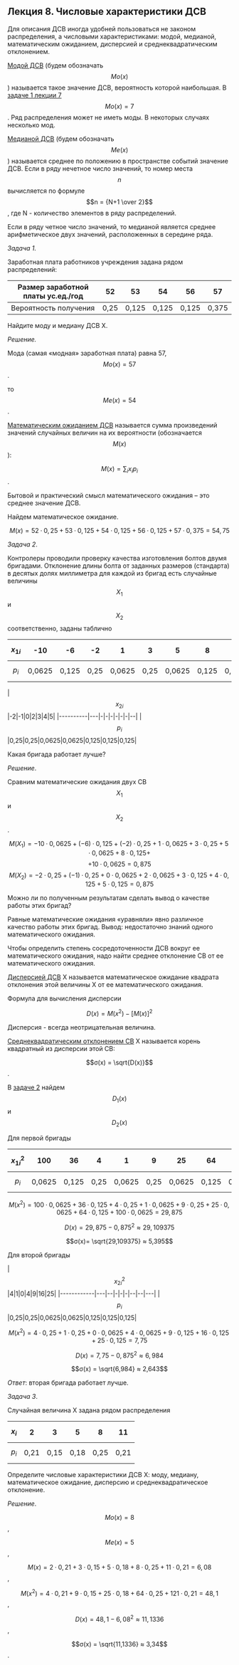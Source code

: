 ## Лекция 8. Числовые характеристики ДСВ

Для описания ДСВ иногда удобней пользоваться не законом распределения, а числовыми характеристиками: модой, медианой, математическим ожиданием, дисперсией и среднеквадратическим отклонением.

[Модой ДСВ](../../GLOSSARY.md/#мода-дсв) (будем обозначать $$Мо(х)$$) называется такое значение ДСВ, вероятность которой наибольшая. В [задаче 1 лекции 7](./lection7.md/#z1-7)  $$Мо(х) = 7$$. Ряд распределения может не иметь моды. В некоторых случаях несколько мод.

[Медианой ДСВ](../../GLOSSARY.md/#медиана-дсв) (будем обозначать $$Ме(х)$$) называется среднее по положению в пространстве событий значение ДСВ. Если в ряду нечетное число значений, то номер места  $$n$$ вычисляется по формуле $$n = {N+1 \over 2}$$, где N - количество элементов в ряду распределений.

Если в ряду четное число значений, то медианой является среднее арифметическое двух значений, расположенных в середине ряда. 

*Задача 1.*

Заработная плата работников учреждения задана рядом распределений:

| Размер заработной платы ус.ед./год |52|53|54|56|57|
| -----------------------------------|--|--|--|--|--|
| Вероятность получения|0,25|0,125|0,125|0,125|0,375|

Найдите моду и медиану ДСВ Х.

*Решение.* 

Мода (самая «модная» заработная плата) равна 57, $$Мо(х) = 57$$.

то  $$Ме(х) = 54$$.

[Математическим ожиданием ДСВ](../../GLOSSARY.md/#математическое-ожидание-дсв) называется сумма произведений значений случайных величин на их вероятности (обозначается $$М(х)$$):

$$М(х) = \textstyle\sum_ix_ip_i$$.

Бытовой и практический смысл математического ожидания – это среднее значение ДСВ.

Найдем математическое ожидание.

$$М(х) = 52·0,25 + 53·0,125 + 54·0,125 + 56·0,125 + 57·0,375 = 54,75 $$  

<a id='z1-8'></a>*Задача 2*. 

Контролеры проводили проверку качества изготовления болтов двумя бригадами. Отклонение длины болта от заданных размеров (стандарта) в десятых долях миллиметра для каждой из бригад есть случайные величины $$ X_1$$ и $$X_2$$ соответственно, заданы таблично

|$$x_{1i}$$|-10|-6|-2|1|3|5|8|10|
|----------|---|-|-|-|-|-|-|--|
|$$p_i$$|0,0625|0,125|0,25|0,0625|0,25|0,0625|0,125|0,0625|


|$$x_{2i}$$|-2|-1|0|2|3|4|5|
|----------|---|-|-|-|-|-|-|--|
|$$p_i$$|0,25|0,25|0,0625|0,0625|0,125|0,125|0,125|

Какая бригада работает лучше?

*Решение*. 

Сравним математические ожидания двух СВ $$ X_1$$ и $$X_2$$.

$$М(X_1) = -10·0,0625 + (-6)·0,125 + (-2)·0,25 + 1·0,0625 + 3·0,25 + 5·0,0625 + 8·0,125 +$$
$$ + 10·0,0625 = 0,875$$
$$М(X_2) = -2·0,25 + (-1)·0,25 + 0·0,0625 + 2·0,0625 + 3·0,125 + 4·0,125 + 5·0,125 = 0,875$$

Можно ли по полученным результатам  сделать вывод о качестве работы этих бригад?

Равные математические ожидания «уравняли» явно различное качество работы этих бригад. Вывод: недостаточно знаний одного математического ожидания.

Чтобы определить степень сосредоточенности ДСВ вокруг ее математического ожидания, надо найти среднее отклонение СВ от ее математического ожидания.

[Дисперсией ДСВ](../../GLOSSARY.md/#дисперсия-дсв) Х называется математическое ожидание квадрата отклонения этой величины Х от ее математического ожидания.

Формула для вычисления дисперсии

$$D(x) = M(x^2) - [M(x)]^2$$

Дисперсия - всегда неотрицательная величина.


[Среднеквадратическим отклонением СВ](../../GLOSSARY.md/#среднеквадратическое-отклонение-св) Х называется корень квадратный из дисперсии этой СВ:

$$σ(x) = \sqrt{D(x)}$$.

В [задаче 2](#z1-8)  найдем  $$D_1(x)$$ и $$D_2(x)$$

Для первой бригады

|$${x_{1i}}^2$$|100|36|4|1|9|25|64|100|
|------------|---|--|-|-|-|--|--|---|
|$$p_i$$|0,0625|0,125|0,25|0,0625|0,25|0,0625|0,125|0,0625|

$$M(x^2) = 100·0,0625 + 36·0,125 + 4·0,25 + 1·0,0625 + 9·0,25 + 25·0,0625 + 64·0,125 + 100·0,0625 = 29,875$$

$$D(x) = 29,875 - 0,875^2 ≈ 29,109375$$

$$σ(x)= \sqrt{29,109375} ≈ 5,395$$

Для второй бригады

|$${x_{2i}}^2$$|4|1|0|4|9|16|25|
|------------|---|--|-|-|-|--|--|---|
|$$p_i$$|0,25|0,25|0,0625|0,0625|0,125|0,125|0,125|

$$M(x^2) = 4·0,25 + 1·0,25 + 0·0,0625 + 4·0,0625 + 9·0,125 + 16·0,125 + 25·0,125 = 7,75$$

$$D(x) = 7,75 - 0,875^2 ≈ 6,984$$

$$σ(x) = \sqrt{6,984} ≈ 2,643$$

*Ответ*: вторая бригада работает лучше.

*Задача 3*.

Случайная величина Х задана рядом распределения

|$$x_i$$|2|3|5|8|11|
|-------|-|-|-|-|--|
|$$p_i$$|0,21|0,15|0,18|0,25|0,21|

Определите числовые характеристики ДСВ Х: моду, медиану, математическое ожидание, дисперсию и среднеквадратическое отклонение.

*Решение*.

$$Мо(х) = 8$$,  

$$Ме(х) = 5$$,  

$$М(x) = 2·0,21 + 3·0,15 + 5·0,18 + 8·0,25 + 11·0,21 = 6,08$$ ,

$$M(x^2) = 4·0,21 + 9·0,15 + 25·0,18 + 64·0,25 + 121·0,21 = 48,1$$ ,

$$D(x) = 48,1 - 6,08^2 ≈ 11,1336$$,

$$σ(x) = \sqrt{11,1336} ≈ 3,34$$.

<quiz id="test" name="<h3> Выполните тестовое задание по материалу лекции</h3>">
    <question>
        <p></p>
        <answer></answer>
        <answer></answer>
        <answer></answer>
        <answer></answer>
    </question>
    <question>
        <p></p>
        <answer></answer>
        <answer></answer>
        <answer></answer>
        <answer></answer>
    </question>
    <question>
        <p></p>
        <answer></answer>
        <answer></answer>
        <answer></answer>
        <answer></answer>
    </question>
    <question>
        <p></p>
        <answer></answer>
        <answer></answer>
        <answer></answer>
        <answer></answer>
    </question>
    <question>
        <p></p>
        <answer></answer>
        <answer></answer>
        <answer></answer>
        <answer></answer>
    </question>
</quiz>